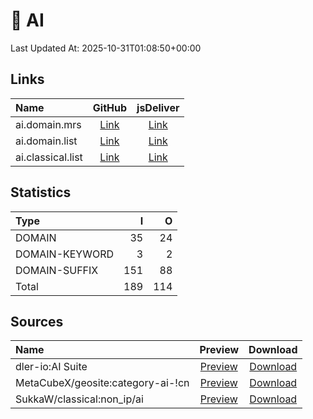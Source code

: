 # 🤖 AI

Last Updated At: 2025-10-31T01:08:50+00:00

## Links

| Name              |                                            GitHub                                            |                                       jsDeliver                                        |
| :---------------- | :------------------------------------------------------------------------------------------: | :------------------------------------------------------------------------------------: |
| ai.domain.mrs     |   [Link](https://raw.githubusercontent.com/liblaf/route-rules/mihomo/mihomo/ai.domain.mrs)   |   [Link](https://cdn.jsdelivr.net/gh/liblaf/route-rules@mihomo/mihomo/ai.domain.mrs)   |
| ai.domain.list    |  [Link](https://raw.githubusercontent.com/liblaf/route-rules/mihomo/mihomo/ai.domain.list)   |  [Link](https://cdn.jsdelivr.net/gh/liblaf/route-rules@mihomo/mihomo/ai.domain.list)   |
| ai.classical.list | [Link](https://raw.githubusercontent.com/liblaf/route-rules/mihomo/mihomo/ai.classical.list) | [Link](https://cdn.jsdelivr.net/gh/liblaf/route-rules@mihomo/mihomo/ai.classical.list) |

## Statistics

| Type           |   I |   O |
| :------------- | --: | --: |
| DOMAIN         |  35 |  24 |
| DOMAIN-KEYWORD |   3 |   2 |
| DOMAIN-SUFFIX  | 151 |  88 |
| Total          | 189 | 114 |

## Sources

| Name                              |                                               Preview                                               |                                                    Download                                                    |
| :-------------------------------- | :-------------------------------------------------------------------------------------------------: | :------------------------------------------------------------------------------------------------------------: |
| dler-io:AI Suite                  |        [Preview](https://github.com/dler-io/Rules/blob/main/Clash/Provider/AI%20Suite.yaml)         |        [Download](https://raw.githubusercontent.com/dler-io/Rules/main/Clash/Provider/AI%20Suite.yaml)         |
| MetaCubeX/geosite:category-ai-!cn | [Preview](https://github.com/MetaCubeX/meta-rules-dat/blob/meta/geo/geosite/category-ai-%21cn.yaml) | [Download](https://raw.githubusercontent.com/MetaCubeX/meta-rules-dat/meta/geo/geosite/category-ai-%21cn.yaml) |
| SukkaW/classical:non_ip/ai        |                       [Preview](https://ruleset.skk.moe/Clash/non_ip/ai.txt)                        |                            [Download](https://ruleset.skk.moe/Clash/non_ip/ai.txt)                             |
